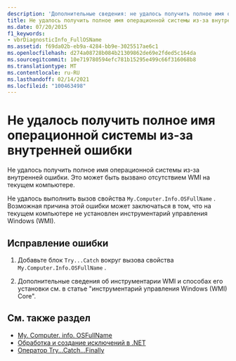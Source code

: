 ```yaml
---
description: 'Дополнительные сведения: не удалось получить полное имя операционной системы из-за внутренней ошибки'
title: Не удалось получить полное имя операционной системы из-за внутренней ошибки
ms.date: 07/20/2015
f1_keywords:
- vbrDiagnosticInfo_FullOSName
ms.assetid: f69da02b-eb9a-4284-bb9e-3025517ae6c1
ms.openlocfilehash: d274a08728b084b21309862de69e2fded5c164da
ms.sourcegitcommit: 10e719780594efc781b15295e499c66f316068b8
ms.translationtype: MT
ms.contentlocale: ru-RU
ms.lasthandoff: 02/14/2021
ms.locfileid: "100463498"
---
```

# <a name="could-not-obtain-full-operation-system-name-due-to-internal-error"></a>Не удалось получить полное имя операционной системы из-за внутренней ошибки

Не удалось получить полное имя операционной системы из-за внутренней ошибки. Это может быть вызвано отсутствием WMI на текущем компьютере.  
  
 Не удалось выполнить вызов свойства `My.Computer.Info.OSFullName` . Возможная причина этой ошибки может заключаться в том, что на текущем компьютере не установлен инструментарий управления Windows (WMI).  
  
## <a name="to-correct-this-error"></a>Исправление ошибки  
  
1. Добавьте блок `Try...Catch` вокруг вызова свойства `My.Computer.Info.OSFullName` .  
  
2. Дополнительные сведения об инструментарии WMI и способах его установки см. в статье "инструментарий управления Windows (WMI) Core".  
  
## <a name="see-also"></a>См. также раздел

- [My. Computer. info. OSFullName](xref:Microsoft.VisualBasic.Devices.ComputerInfo.OSFullName)
- [Обработка и создание исключений в .NET](../../standard/exceptions/index.md)
- [Оператор Try...Catch...Finally](../language-reference/statements/try-catch-finally-statement.md)
